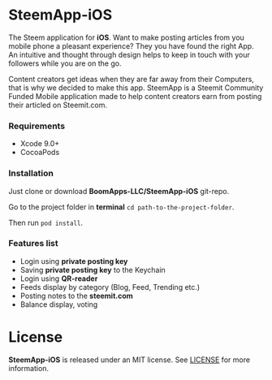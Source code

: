 # SteemApp-iOS
The Steem application for **iOS**. Want to make posting articles from you mobile phone a pleasant experience? They you have found the right App.  An intuitive and thought through design helps to keep in touch with your followers while you are on the go. 

Content creators get ideas when they are far away from their Computers, that is why we decided to make this app. SteemApp is a Steemit Community Funded Mobile application made to help content creators earn from posting their articled on Steemit.com. 

### Requirements
- Xcode 9.0+
- CocoaPods

### Installation
Just clone or download **BoomApps-LLC/SteemApp-iOS** git-repo.

Go to the project folder in **terminal** `cd path-to-the-project-folder`.

Then run `pod install`.


### Features list
- Login using **private posting key**
- Saving **private posting key** to the Keychain
- Login using **QR-reader**
- Feeds display by category (Blog, Feed, Trending etc.)
- Posting notes to the **steemit.com**
- Balance display, voting

# License
**SteemApp-iOS** is released under an MIT license. See [LICENSE](https://github.com/BoomApps-LLC/SteemApp-iOS/blob/master/LICENSE) for more information.